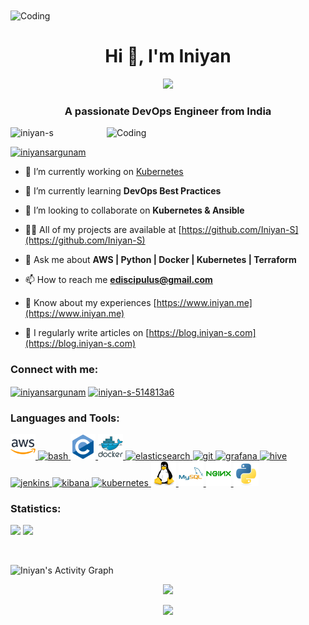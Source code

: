 <img align="center" alt="Coding" width="1000" src="https://miro.medium.com/max/1400/1*mqv03KrlG5LK2XU1uV4LJg.gif">
<h1 align="center">Hi 👋, I'm Iniyan</h1>
<p align="center">
  <a href="https://github.com/DenverCoder1/readme-typing-svg"><img src="https://readme-typing-svg.herokuapp.com?lines=I+love+open-source.;;I+love+learning.;I+love+spreading+knowledge.;&center=true&width=500&height=50"></a>
</p>
<h3 align="center">A passionate DevOps Engineer from India</h3>
<img align="right" alt="Coding" width="350" src="https://cdn.dribbble.com/users/1162077/screenshots/3848914/programmer.gif">

<p align="left"> <img src="https://komarev.com/ghpvc/?username=iniyan-s&label=Profile%20views&color=0e75b6&style=flat" alt="iniyan-s" /> </p>

<p align="left"> <a href="https://twitter.com/iniyansargunam" target="blank"><img src="https://img.shields.io/twitter/follow/iniyansargunam?logo=twitter&style=for-the-badge" alt="iniyansargunam" /></a> </p>

- 🔭 I’m currently working on [Kubernetes](https://github.com/Iniyan-S/kubernetes)

- 🌱 I’m currently learning **DevOps Best Practices**

- 👯 I’m looking to collaborate on **Kubernetes & Ansible**

- 👨‍💻 All of my projects are available at [https://github.com/Iniyan-S](https://github.com/Iniyan-S)

- 💬 Ask me about **AWS | Python | Docker | Kubernetes | Terraform**

- 📫 How to reach me **ediscipulus@gmail.com**

- 📄 Know about my experiences [https://www.iniyan.me](https://www.iniyan.me)

- 📝 I regularly write articles on [https://blog.iniyan-s.com](https://blog.iniyan-s.com)

### Connect with me:
<p align="left">
<a href="https://twitter.com/iniyansargunam" target="blank"><img align="center" src="https://raw.githubusercontent.com/rahuldkjain/github-profile-readme-generator/master/src/images/icons/Social/twitter.svg" alt="iniyansargunam" height="30" width="40" /></a>
<a href="https://linkedin.com/in/iniyan-s-514813a6" target="blank"><img align="center" src="https://raw.githubusercontent.com/rahuldkjain/github-profile-readme-generator/master/src/images/icons/Social/linked-in-alt.svg" alt="iniyan-s-514813a6" height="30" width="40" /></a>
</p>


### Languages and Tools:
<p align="left"> <a href="https://aws.amazon.com" target="_blank" rel="noreferrer"> <img src="https://raw.githubusercontent.com/devicons/devicon/master/icons/amazonwebservices/amazonwebservices-original-wordmark.svg" alt="aws" width="40" height="40"/> </a> <a href="https://www.gnu.org/software/bash/" target="_blank" rel="noreferrer"> <img src="https://www.vectorlogo.zone/logos/gnu_bash/gnu_bash-icon.svg" alt="bash" width="40" height="40"/> </a> <a href="https://www.cprogramming.com/" target="_blank" rel="noreferrer"> <img src="https://raw.githubusercontent.com/devicons/devicon/master/icons/c/c-original.svg" alt="c" width="40" height="40"/> </a> <a href="https://www.docker.com/" target="_blank" rel="noreferrer"> <img src="https://raw.githubusercontent.com/devicons/devicon/master/icons/docker/docker-original-wordmark.svg" alt="docker" width="40" height="40"/> </a> <a href="https://www.elastic.co" target="_blank" rel="noreferrer"> <img src="https://www.vectorlogo.zone/logos/elastic/elastic-icon.svg" alt="elasticsearch" width="40" height="40"/> </a> <a href="https://git-scm.com/" target="_blank" rel="noreferrer"> <img src="https://www.vectorlogo.zone/logos/git-scm/git-scm-icon.svg" alt="git" width="40" height="40"/> </a> <a href="https://grafana.com" target="_blank" rel="noreferrer"> <img src="https://www.vectorlogo.zone/logos/grafana/grafana-icon.svg" alt="grafana" width="40" height="40"/> </a> <a href="https://hive.apache.org/" target="_blank" rel="noreferrer"> <img src="https://www.vectorlogo.zone/logos/apache_hive/apache_hive-icon.svg" alt="hive" width="40" height="40"/> </a> <a href="https://www.jenkins.io" target="_blank" rel="noreferrer"> <img src="https://www.vectorlogo.zone/logos/jenkins/jenkins-icon.svg" alt="jenkins" width="40" height="40"/> </a> <a href="https://www.elastic.co/kibana" target="_blank" rel="noreferrer"> <img src="https://www.vectorlogo.zone/logos/elasticco_kibana/elasticco_kibana-icon.svg" alt="kibana" width="40" height="40"/> </a> <a href="https://kubernetes.io" target="_blank" rel="noreferrer"> <img src="https://www.vectorlogo.zone/logos/kubernetes/kubernetes-icon.svg" alt="kubernetes" width="40" height="40"/> </a> <a href="https://www.linux.org/" target="_blank" rel="noreferrer"> <img src="https://raw.githubusercontent.com/devicons/devicon/master/icons/linux/linux-original.svg" alt="linux" width="40" height="40"/> </a> <a href="https://www.mysql.com/" target="_blank" rel="noreferrer"> <img src="https://raw.githubusercontent.com/devicons/devicon/master/icons/mysql/mysql-original-wordmark.svg" alt="mysql" width="40" height="40"/> </a> <a href="https://www.nginx.com" target="_blank" rel="noreferrer"> <img src="https://raw.githubusercontent.com/devicons/devicon/master/icons/nginx/nginx-original.svg" alt="nginx" width="40" height="40"/> </a> <a href="https://www.python.org" target="_blank" rel="noreferrer"> <img src="https://raw.githubusercontent.com/devicons/devicon/master/icons/python/python-original.svg" alt="python" width="40" height="40"/> </a> </p>

### Statistics:
<p align="left">
    <img width="49.5%" src="https://github-readme-stats.vercel.app/api?username=iniyan-s&show_icons=true&include_all_commits=true&theme=dark&hide_border=true">
    <img width="49.5%" src="https://github-readme-streak-stats.herokuapp.com/?user=iniyan-s&theme=dark&hide_border=true&include_all_commits=true">		  
  </a>
</p>
<br>

![Iniyan's Activity Graph](https://github-readme-activity-graph.cyclic.app/graph?username=iniyan-s&custom_title=Iniyan's%20Contribution%20Graph&theme=high-contrast&bg_color=151515&hide_border=true&line=fa8b00&point=c58545)

<p align="center">
    <img width="49.5%" src="https://github-readme-stats.vercel.app/api/top-langs/?username=iniyan-s&theme=dark&hide_border=true&include_all_commits=true&count_private=true&layout=compact">
  </a>
</p>

<p align="center"><img src="https://profile-counter.glitch.me/{iniyan-s}/count.svg"></p>

